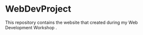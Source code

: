 # WebDevProject
This repository contains the website that created during my Web Development Workshop .
